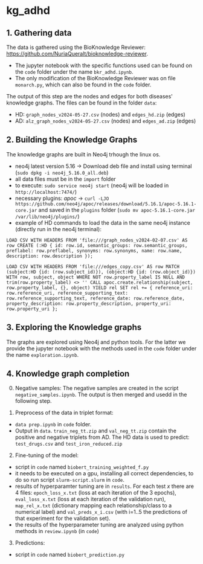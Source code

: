 # kg_adhd

## 1. Gathering data
The data is gathered using the BioKnowledge Reviewer: https://github.com/NuriaQueralt/bioknowledge-reviewer.

- The jupyter notebook with the specific functions used can be found on the ``code`` folder under the name ``bkr_adhd.ipynb``. 
- The only modification of the BioKnowledge Reviewer was on file ``monarch.py``, which can also be found in the ``code`` folder.

The output of this step are the nodes and edges for both diseases' knowledge graphs. The files can be found in the folder ``data``:
- HD: ``graph_nodes_v2024-05-27.csv`` (nodes) and ``edges_hd.zip`` (edges)
- AD: ``alz_graph_nodes_v2024-05-27.csv`` (nodes) and ``edges_ad.zip`` (edges)

## 2. Building the Knowledge Graphs
The knowledge graphs are built in Neo4j trhough the linux os.
- neo4j latest version 5.16 -> Download deb file and install using terminal (``sudo dpkg -i neo4j_5.16.0_all.deb``)
- all data files must be in the ``import`` folder
- to execute: ``sudo service neo4j start`` (neo4j will be loaded in ``http://localhost:7474/``)
- necessary plugins: _apoc_ -> ``curl -LJO https://github.com/neo4j/apoc/releases/download/5.16.1/apoc-5.16.1-core.jar`` and saved in the ``plugins`` folder (``sudo mv apoc-5.16.1-core.jar /var/lib/neo4j/plugins/``)
- example of HD commands to load the data in the same neo4j instance (directly run in the neo4j terminal):
  
``LOAD CSV WITH HEADERS FROM 'file:///graph_nodes_v2024-02-07.csv' AS row CREATE (:HD { id: row.id, semantic_groups: row.semantic_groups, preflabel: row.preflabel, synonyms: row.synonyms, name: row.name, description: row.description }); ``

``LOAD CSV WITH HEADERS FROM 'file:///edges_copy.csv' AS row MATCH (subject:HD {id: (row.subject_id)}), (object:HD {id: (row.object_id)}) WITH row, subject, object WHERE NOT row.property_label IS NULL AND trim(row.property_label) <> '' CALL apoc.create.relationship(subject, row.property_label, {}, object) YIELD rel SET rel += { reference_uri: row.reference_uri, reference_supporting_text: row.reference_supporting_text, reference_date: row.reference_date, property_description: row.property_description, property_uri: row.property_uri }; ``

## 3. Exploring the Knowledge graphs
The graphs are explored using Neo4j and python tools. For the latter we provide the jupyter notebook with the methods used in the ``code`` folder under the name ``exploration.ipynb``.

## 4. Knowledge graph completion
0. Negative samples:
The negative samples are created in the script ``negative_samples.ipynb``. The output is then merged and usedd in the following step.
   
1. Preprocess of the data in triplet format:
- ``data prep.ipynb`` in ``code`` folder.
-  Output in ``data``. ``train_neg_tt.zip`` and ``val_neg_tt.zip`` contain the positive and negative triplets from AD. The HD data is used to predict: ``test_drugs.csv`` and ``test_iron_reduced.zip``
   
2. Fine-tuning of the model:
- script in ``code`` named ``biobert_training_weighted_f.py``
- it needs to be executed on a gpu, installing all correct dependencies, to do so run script ``slurm-script.slurm`` in ``code``.
- results of hyperparamter tuning are in ``results``. For each test _x_ there are 4 files: ``epoch_loss_x.txt`` (loss at each iteration of the 3 epochs), ``eval_loss_x.txt`` (loss at each iteration of the validation run), ``map_rel_x.txt`` (dictionary mapping each relationship/class to a numerical label) and ``val_preds_x_i.csv`` (with i=1..5 the predictions of that experiment for the validation set).
- the results of the hyperparameter tuning are analyzed using python methods in ``review.ipynb`` (in ``code``)

3. Predictions:
- script in ``code`` named ``biobert_prediction.py``
